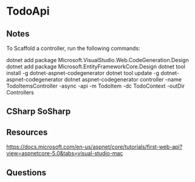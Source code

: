 ﻿# TodoApi 

## Notes

To Scaffold a controller, run the following commands:

dotnet add package Microsoft.VisualStudio.Web.CodeGeneration.Design
dotnet add package Microsoft.EntityFrameworkCore.Design
dotnet tool install -g dotnet-aspnet-codegenerator
dotnet tool update -g dotnet-aspnet-codegenerator
dotnet aspnet-codegenerator controller -name TodoItemsController -async -api -m TodoItem -dc TodoContext -outDir Controllers

## 
## CSharp SoSharp

## Resources
https://docs.microsoft.com/en-us/aspnet/core/tutorials/first-web-api?view=aspnetcore-5.0&tabs=visual-studio-mac

## Questions
